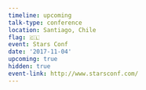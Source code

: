 ```yaml
---
timeline: upcoming
talk-type: conference
location: Santiago, Chile
flag: 🇨🇱
event: Stars Conf
date: '2017-11-04'
upcoming: true
hidden: true
event-link: http://www.starsconf.com/
---
```


